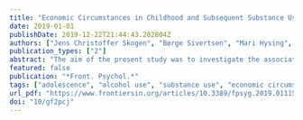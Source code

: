 ```yaml
---
title: "Economic Circumstances in Childhood and Subsequent Substance Use in Adolescence – A Latent Class Analysis: The youth@hordaland Study"
date: 2019-01-01
publishDate: 2019-12-22T21:44:43.282804Z
authors: ["Jens Christoffer Skogen", "Børge Sivertsen", "Mari Hysing", "Ove Heradstveit", "Tormod Bøe"]
publication_types: ["2"]
abstract: "The aim of the present study was to investigate the association between longitudinal registry-based data on family income during childhood and self-reported substance use in adolescence, including potential alcohol- or drug problems. Data from the Norwegian population-based youth@hordaland-survey was employed, and the analysed included n=8,983 adolescents aged 16-19 years. This information was linked to registry-based information about childhood family income for seven consecutive years prior to adolescents’ participation in the youth@hordaland-survey. Latent class analyses were used to examine associations between patterns of family economic circumstances in childhood and subsequent substance use in adolescence. Based on the latent class analysis, we identified four distinct patterns of family economic circumstances: A ‘never poor’ (89.3%) group, followed by two groups characterized by moving in (3.0%) or out (4.6%) of poverty, and a final ‘chronically poor’ (3.1%) group. Several findings were of interest: The chronically poor reported less daily snus use, fewer had tried alcohol, were less likely to report frequent intoxication, and less prone to have potential alcohol- or drug-related problems compared to all other groups. They were also less likely to have tried any illicit drug compared to those moving in or out of poverty. Finally, the chronically poor reported more daily smoking than the never poor group, but less daily smoking than the moving out of poverty group. The never poor group was less likely to have tried any illicit drugs compared to the groups moving into or out of poverty, and less likely to smoke daily compared to the moving out of poverty group. In other words, the present study somewhat surprisingly suggested lower substance use among the chronically poor adolescents compared to other adolescents on several of the measures of substance use."
featured: false
publication: "*Front. Psychol.*"
tags: ["adolescence", "alcohol use", "substance use", "economic circumstances", "economic volatility", "relative poverty"]
url_pdf: "https://www.frontiersin.org/articles/10.3389/fpsyg.2019.01115/full?&utm_source=Email_to_authors_&utm_medium=Email&utm_content=T1_11.5e1_author&utm_campaign=Email_publication&field=&journalName=Frontiers_in_Psychology&id=425655"
doi: "10/gf2pcj"
---
```


